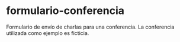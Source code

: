 # formulario-conferencia
Formulario de envío de charlas para una conferencia. La conferencia utilizada como ejemplo es ficticia. 
